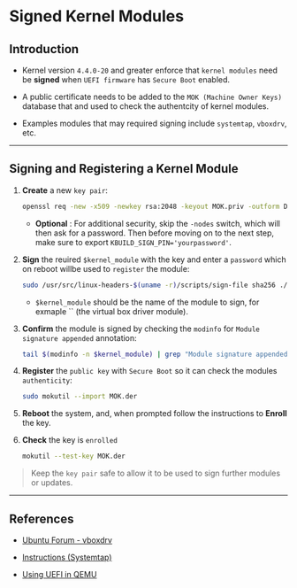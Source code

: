 # Signed Kernel Modules

## Introduction

* Kernel version `4.4.0-20` and greater enforce that `kernel modules` need be __signed__ when `UEFI firmware` has `Secure Boot` enabled.

* A public certificate needs to be added to the `MOK (Machine Owner Keys)` database that and used to check the authentcity of kernel modules.

* Examples modules that may required signing include `systemtap`, `vboxdrv`, etc.

---

## Signing and Registering a Kernel Module

1. __Create__ a new `key pair`:

    ```bash
    openssl req -new -x509 -newkey rsa:2048 -keyout MOK.priv -outform DER -out MOK.der -nodes -days 36500 -subj "/CN=Descriptive common name/"
    ```

    * __Optional__ : For additional security, skip the `-nodes` switch, which will then ask for a password. Then before moving on to the next step, make sure to export `KBUILD_SIGN_PIN='yourpassword'`.

2. __Sign__ the reuired `$kernel_module` with the key and enter a `password` which on reboot willbe used to `register` the module:

    ```bash
    sudo /usr/src/linux-headers-$(uname -r)/scripts/sign-file sha256 ./MOK.priv ./MOK.der $(modinfo -n $kernel_module)
    ```

    * `$kernel_module` should be the name of the module to sign, for exmaple `` (the virtual box driver module).

3. __Confirm__ the module is signed by checking the `modinfo` for `Module signature appended` annotation:

    ```bash
    tail $(modinfo -n $kernel_module) | grep "Module signature appended"
    ```

4. __Register__ the `public key` with `Secure Boot` so it can check the modules `authenticity`:

    ```bash
    sudo mokutil --import MOK.der
    ```

5. __Reboot__ the system, and, when prompted follow the instructions to __Enroll__ the key.

6. __Check__ the key is `enrolled`

    ```bash
    mokutil --test-key MOK.der
    ```

> Keep the `key pair` safe to allow it to be used to sign further modules or updates.

---

## References

* [Ubuntu Forum - vboxdrv](https://askubuntu.com/questions/760671/could-not-load-vboxdrv-after-upgrade-to-ubuntu-16-04-and-i-want-to-keep-secur/768310#768310)

* [Instructions (Systemtap)](https://sourceware.org/systemtap/wiki/SecureBoot)

* [Using UEFI in QEMU](https://fedoraproject.org/wiki/Using_UEFI_with_QEMU?rd=Testing_secureboot_with_KVM)